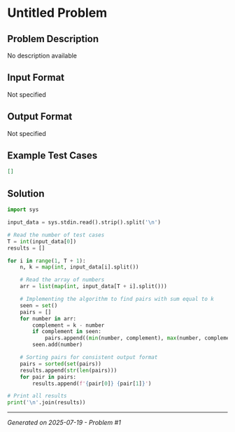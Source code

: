 # Untitled Problem

## Problem Description
No description available

## Input Format
Not specified

## Output Format
Not specified

## Example Test Cases
```json
[]
```

## Solution
```python
import sys

input_data = sys.stdin.read().strip().split('\n')

# Read the number of test cases
T = int(input_data[0])
results = []

for i in range(1, T + 1):
    n, k = map(int, input_data[i].split())

    # Read the array of numbers
    arr = list(map(int, input_data[T + i].split()))

    # Implementing the algorithm to find pairs with sum equal to k
    seen = set()
    pairs = []
    for number in arr:
        complement = k - number
        if complement in seen:
            pairs.append((min(number, complement), max(number, complement)))
        seen.add(number)

    # Sorting pairs for consistent output format
    pairs = sorted(set(pairs))
    results.append(str(len(pairs)))
    for pair in pairs:
        results.append(f'{pair[0]} {pair[1]}')

# Print all results
print('\n'.join(results))
```

---
*Generated on 2025-07-19 - Problem #1*